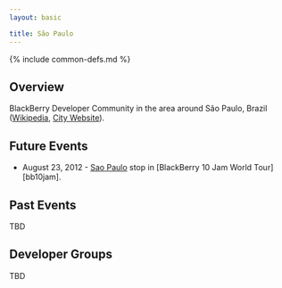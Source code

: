 ```yaml
---
layout: basic

title: São Paulo
---
```

{% include common-defs.md %}

## Overview

BlackBerry Developer Community in the area around São Paulo, Brazil
([Wikipedia](http://en.wikipedia.org/wiki/Sao_Paulo), [City Website](http://www.prefeitura.sp.gov.br/)).

## Future Events

* August 23, 2012 - [Sao Paulo](http://www.blackberryjamworldtour.com/sao-paulo) stop in [BlackBerry 10 Jam World Tour][bb10jam].

## Past Events

TBD

## Developer Groups

TBD


